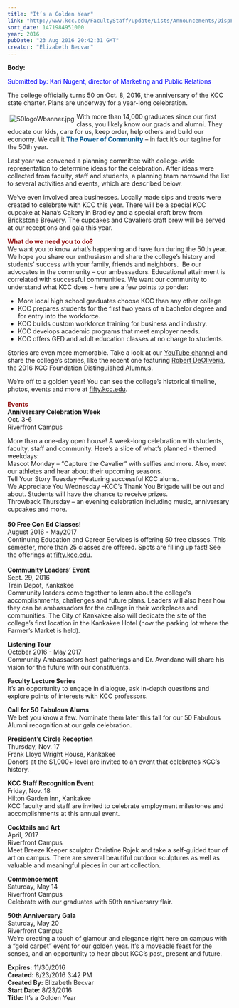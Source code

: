```yaml
---
title: "​It’s a Golden Year"
link: "http://www.kcc.edu/FacultyStaff/update/Lists/Announcements/DispForm.aspx?ID=2274"
sort_date: 1471984951000
year: 2016
pubDate: "23 Aug 2016 20:42:31 GMT"
creator: "Elizabeth Becvar"
---
```


<div><b>Body:</b> <div class="ExternalClass5F441807179F424F94CEFF39188674E4"><p><span style="color:blue">Submitted by: Kari Nugent, director of Marketing and Public Relations</span></p>
<p><span style="color:blue"></span>The college officially turns 50 on Oct. 8, 2016, the anniversary of the KCC state charter. Plans are underway for a year-long celebration. </p>
<p><img alt="50logoWbanner.jpg" src="/FacultyStaff/update/Documents/50logoWbanner.jpg" style="vertical-align:auto;float:left;margin:5px" />With more than 14,000 graduates since our first class, you likely know our grads and alumni. They educate our kids, care for us, keep order, help others and build our economy. We call it <strong style="color:#00558d">The Power of Community</strong> – in fact it’s our tagline for the 50th year. </p>
<p>Last year we convened a planning committee with college-wide representation to determine ideas for the celebration. After ideas were collected from faculty, staff and students, a planning team narrowed the list to several activities and events, which are described below.</p>
<p>We’ve even involved area businesses. Locally made sips and treats were created to celebrate with KCC this year. There will be a special KCC cupcake at Nana’s Cakery in Bradley and a special craft brew from Brickstone Brewery. The cupcakes and Cavaliers craft brew will be served at our receptions and gala this year.</p>
<p><strong style="color:darkred">What do we need you to do?</strong><br />We want you to know what’s happening and have fun during the 50th year. We hope you share our enthusiasm and share the college’s history and students’ success with your family, friends and neighbors.  Be our advocates in the community – our ambassadors. Educational attainment is correlated with successful communities. We want our community to understand what KCC does – here are a few points to ponder:</p>
<ul><li>More local high school graduates choose KCC than any other college</li>
<li>KCC prepares students for the first two years of a bachelor degree and for entry into the workforce.</li>
<li>KCC builds custom workforce training for business and industry.</li>
<li>KCC develops academic programs that meet employer needs.</li>
<li>KCC offers GED and adult education classes at no charge to students.</li></ul>
<p>Stories are even more memorable. Take a look at our <a href="https://www.youtube.com/user/KankakeeCommCollege">YouTube channel</a> and share the college’s stories, like the recent one featuring <a href="https://www.youtube.com/watch?v=PfMnPuJk5oM&amp;feature=youtu.be">Robert DeOliveria</a>, the 2016 KCC Foundation Distinguished Alumnus. </p>
<p>We’re off to a golden year! You can see the college’s historical timeline, photos, events and more at <a href="http://fifty.kcc.edu/">fifty.kcc.edu</a>.<br /><br /><strong style="color:darkred">Events</strong><br /><strong>Anniversary Celebration Week</strong><br />Oct. 3-6<br />Riverfront Campus</p>
<p>More than a one-day open house! A week-long celebration with students, faculty, staff and community. Here’s a slice of what’s planned - themed weekdays:<br />Mascot Monday – “Capture the Cavalier” with selfies and more. Also, meet our athletes and hear about their upcoming seasons. <br />Tell Your Story Tuesday –Featuring successful KCC alums.<br />We Appreciate You Wednesday –KCC’s Thank You Brigade will be out and about. Students will have the chance to receive prizes.<br />Throwback Thursday – an evening celebration including music, anniversary cupcakes and more.<br /><br /><strong>50 Free Con Ed Classes!</strong><br />August 2016 - May2017<br />Continuing Education and Career Services is offering 50 free classes. This semester, more than 25 classes are offered. Spots are filling up fast! See the offerings at <a href="http://fifty.kcc.edu/">fifty.kcc.edu</a>. <br /><br /><strong>Community Leaders’ Event</strong><br />Sept. 29, 2016<br />Train Depot, Kankakee<br />Community leaders come together to learn about the college's accomplishments, challenges and future plans. Leaders will also hear how they can be ambassadors for the college in their workplaces and communities. The City of Kankakee also will dedicate the site of the college’s first location in the Kankakee Hotel (now the parking lot where the Farmer’s Market is held). </p>
<p><strong>Listening Tour</strong><br />October 2016 - May 2017<br />Community Ambassadors host gatherings and Dr. Avendano will share his vision for the future with our constituents.</p>
<p><strong>Faculty Lecture Series</strong><br />It’s an opportunity to engage in dialogue, ask in-depth questions and explore points of interests with KCC professors. </p>
<p><strong>Call for 50 Fabulous Alums</strong><br />We bet you know a few. Nominate them later this fall for our 50 Fabulous Alumni recognition at our gala celebration. </p>
<p><strong>President’s Circle Reception</strong><br />Thursday, Nov. 17<br />Frank Lloyd Wright House, Kankakee<br />Donors at the $1,000+ level are invited to an event that celebrates KCC’s history. </p>
<p><strong>KCC Staff Recognition Event</strong><br />Friday, Nov. 18<br />Hilton Garden Inn, Kankakee<br />KCC faculty and staff are invited to celebrate employment milestones and accomplishments at this annual event. </p>
<p><strong>Cocktails and Art</strong><br />April, 2017<br />Riverfront Campus<br />Meet Breeze Keeper sculptor Christine Rojek and take a self-guided tour of art on campus. There are several beautiful outdoor sculptures as well as valuable and meaningful pieces in our art collection. </p>
<p><strong>Commencement</strong><br />Saturday, May 14<br />Riverfront Campus<br />Celebrate with our graduates with 50th anniversary flair.</p>
<p><strong>50th Anniversary Gala</strong><br />Saturday, May 20<br />Riverfront Campus<br />We’re creating a touch of glamour and elegance right here on campus with a “gold carpet” event for our golden year. It’s a moveable feast for the senses, and an opportunity to hear about KCC’s past, present and future.</p></div></div>
<div><b>Expires:</b> 11/30/2016</div>
<div><b>Created:</b> 8/23/2016 3:42 PM</div>
<div><b>Created By:</b> Elizabeth Becvar</div>
<div><b>Start Date:</b> 8/23/2016</div>
<div><b>Title:</b> ​It’s a Golden Year</div>
